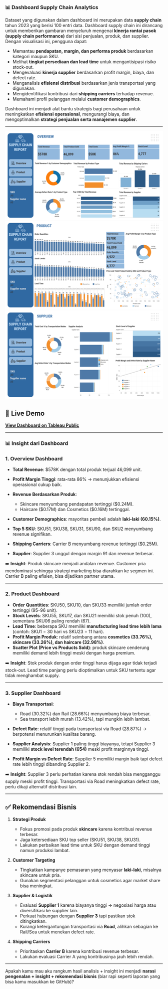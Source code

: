 ### 📊 Dashboard Supply Chain Analytics

Dataset yang digunakan dalam dashboard ini merupakan data **supply chain** tahun 2023 yang berisi 100 entri data. Dashboard supply chain ini dirancang untuk memberikan gambaran menyeluruh mengenai **kinerja rantai pasok (supply chain performance)** dari sisi penjualan, produk, dan supplier. Dengan visualisasi ini, pengguna dapat:

* Memantau **pendapatan, margin, dan performa produk** berdasarkan kategori maupun SKU.
* Melihat **tingkat persediaan dan lead time** untuk mengantisipasi risiko stock-out.
* Mengevaluasi **kinerja supplier** berdasarkan profit margin, biaya, dan defect rate.
* Menganalisis **efisiensi distribusi** berdasarkan jenis transportasi yang digunakan.
* Mengidentifikasi kontribusi dari **shipping carriers** terhadap revenue.
* Memahami profil pelanggan melalui **customer demographics**.

Dashboard ini menjadi alat bantu strategis bagi perusahaan untuk meningkatkan **efisiensi operasional**, mengurangi biaya, dan mengoptimalkan **strategi penjualan serta manajemen supplier**.

---

![Dashboard Preview](Overview.png)
![Dashboard Preview](Product.png)
![Dashboard Preview](Supplier.png)

## 🔗 Live Demo
[**View Dashboard on Tableau Public**](https://public.tableau.com/views/SupplyChainDashboard_17564063562400/Overview?:language=en-US&:sid=&:redirect=auth&:display_count=n&:origin=viz_share_link)

---

### 📊 **Insight dari Dashboard**

### 1. **Overview Dashboard**

* **Total Revenue**: \$578K dengan total produk terjual 46,099 unit.
* **Profit Margin Tinggi**: rata-rata 86% → menunjukkan efisiensi operasional cukup baik.
* **Revenue Berdasarkan Produk**:

  * Skincare menyumbang pendapatan tertinggi (\$0.24M).
  * Haircare (\$0.17M) dan Cosmetics (\$0.16M) tertinggal.
* **Customer Demographics**: mayoritas pembeli adalah **laki-laki (60.15%)**.
* **Top 5 SKU**: SKU51, SKU38, SKU31, SKU90, dan SKU2 menyumbang revenue signifikan.
* **Shipping Carriers**: Carrier B menyumbang revenue tertinggi (\$0.25M).
* **Supplier**: Supplier 3 unggul dengan margin 91 dan revenue terbesar.

➡️ **Insight**: Produk skincare menjadi andalan revenue. Customer pria mendominasi sehingga strategi marketing bisa diarahkan ke segmen ini. Carrier B paling efisien, bisa dijadikan partner utama.

---

### 2. **Product Dashboard**

* **Order Quantities**: SKU50, SKU10, dan SKU33 memiliki jumlah order tertinggi (95–96 unit).
* **Stock Levels**: SKU55, SKU17, dan SKU21 memiliki stok penuh (100), sementara SKU06 paling rendah (67).
* **Lead Time**: beberapa SKU memiliki **manufacturing lead time lebih lama** (contoh: SKU1 = 30 hari vs SKU23 = 11 hari).
* **Profit Margin Produk**: relatif seimbang antara **cosmetics (33.76%), skincare (33.26%), dan haircare (32.98%)**.
* **Scatter Plot (Price vs Products Sold)**: produk skincare cenderung memiliki demand lebih tinggi meski dengan harga premium.

➡️ **Insight**: Stok produk dengan order tinggi harus dijaga agar tidak terjadi stock-out. Lead time panjang perlu dioptimalkan untuk SKU tertentu agar tidak menghambat supply.

---

### 3. **Supplier Dashboard**

* **Biaya Transportasi**:

  * Road (30.32%) dan Rail (28.66%) menyumbang biaya terbesar.
  * Sea transport lebih murah (13.42%), tapi mungkin lebih lambat.
* **Defect Rate**: relatif tinggi pada transportasi via Road (28.87%) → berpotensi menurunkan kualitas barang.
* **Supplier Analysis**: Supplier 1 paling tinggi biayanya, tetapi Supplier 3 memiliki **stock level terendah (654)** meski profit marginnya tinggi.
* **Profit Margin vs Defect Rate**: Supplier 5 memiliki margin baik tapi defect rate lebih tinggi dibanding Supplier 2.

➡️ **Insight**: Supplier 3 perlu perhatian karena stok rendah bisa mengganggu supply meski profit tinggi. Transportasi via Road meningkatkan defect rate, perlu dikaji alternatif distribusi lain.

---

## ✅ **Rekomendasi Bisnis**

1. **Strategi Produk**

   * Fokus promosi pada produk **skincare** karena kontribusi revenue terbesar.
   * Jaga ketersediaan SKU top seller (SKU51, SKU38, SKU31).
   * Lakukan perbaikan lead time untuk SKU dengan demand tinggi namun produksi lambat.

2. **Customer Targeting**

   * Tingkatkan kampanye pemasaran yang menyasar **laki-laki**, misalnya skincare untuk pria.
   * Gunakan segmentasi pelanggan untuk cosmetics agar market share bisa meningkat.

3. **Supplier & Logistik**

   * Evaluasi **Supplier 1** karena biayanya tinggi → negosiasi harga atau diversifikasi ke supplier lain.
   * Perkuat hubungan dengan **Supplier 3** tapi pastikan stok ditingkatkan.
   * Kurangi ketergantungan transportasi via **Road**, alihkan sebagian ke Rail/Sea untuk menekan defect rate.

4. **Shipping Carriers**

   * Prioritaskan **Carrier B** karena kontribusi revenue terbesar.
   * Lakukan evaluasi Carrier A yang kontribusinya jauh lebih rendah.

---
Apakah kamu mau aku rangkum hasil analisis + insight ini menjadi **narasi pengenalan + insight + rekomendasi bisnis** (biar rapi seperti laporan yang bisa kamu masukkan ke GitHub)?

